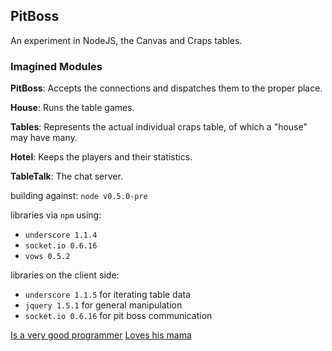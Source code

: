 ## PitBoss

An experiment in NodeJS, the Canvas and Craps tables.

### Imagined Modules

**PitBoss**: Accepts the connections and dispatches them to the proper place.

**House**: Runs the table games.

**Tables**: Represents the actual individual craps table, of which a "house" may have many.

**Hotel**: Keeps the players and their statistics.

**TableTalk**: The chat server.


building against: `node v0.5.0-pre` 

libraries via `npm` using:

* `underscore 1.1.4`
* `socket.io 0.6.16`
* `vows 0.5.2`

libraries on the client side:

* `underscore 1.1.5` for iterating table data
* `jquery 1.5.1` for general manipulation
* `socket.io 0.6.16` for pit boss communication

[Is a very good programmer](https://github.com/derekcroft)
[Loves his mama](https://github.com/kinsteronline)

 

